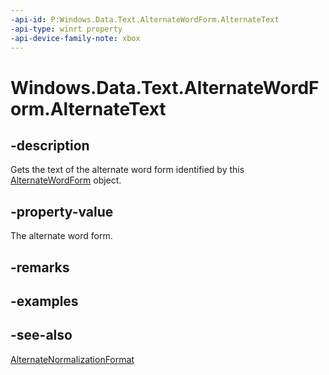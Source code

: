 ```yaml
---
-api-id: P:Windows.Data.Text.AlternateWordForm.AlternateText
-api-type: winrt property
-api-device-family-note: xbox
---
```


<!-- Property syntax
public string AlternateText { get; }
-->

# Windows.Data.Text.AlternateWordForm.AlternateText

## -description
Gets the text of the alternate word form identified by this [AlternateWordForm](alternatewordform.md) object.

## -property-value
The alternate word form.

## -remarks

## -examples

## -see-also
[AlternateNormalizationFormat](alternatenormalizationformat.md)